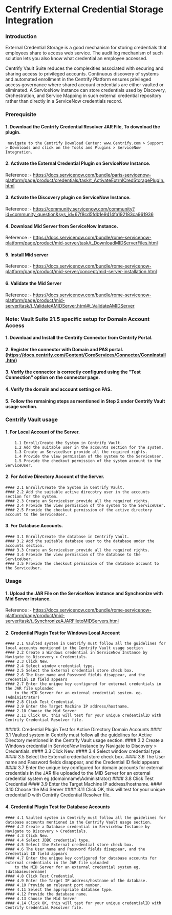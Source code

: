# Centrify External Credential Storage Integration

### Introduction

External Credential Storage is a good mechanism for storing credentials that employees share to access web service.
The audit log mechanism of such solution lets you also know what credential an employee accessed.

Centrify Vault Suite reduces the complexities associated with securing and sharing access to privileged accounts.
Continuous discovery of systems and automated enrollment in the Centrify Platform ensures privileged access governance
where shared account credentials are either vaulted or eliminated.
A ServiceNow instance can store credentials used by Discovery, Orchestration,
and Service Mapping in such external credential repository rather than directly in a ServiceNow credentials record.

### Prerequisite

#### 1. Download the Centrify Credential Resolver JAR File, To download the plugin.
     navigate to the Centrify Download Center: www.Centrify.com > Support > Downloads and click on the Tools and Plugins > ServiceNow Integration.

#### 2. Activate the External Credential Plugin on ServiceNow Instance.
Reference :- https://docs.servicenow.com/bundle/paris-servicenow-platform/page/product/credentials/task/t_ActivateExtrnlCredStoragePlugIn.html

#### 3.  Activate the Discovery plugin on ServiceNow Instance.
Reference :- https://community.servicenow.com/community?id=community_question&sys_id=67f8cd5fdb1e9414fa192183ca961936

#### 4.  Download Mid Server from ServiceNow Instance.
Reference :- https://docs.servicenow.com/bundle/rome-servicenow-platform/page/product/mid-server/task/t_DownloadMIDServerFiles.html

#### 5.  Install Mid server
Reference :- https://docs.servicenow.com/bundle/rome-servicenow-platform/page/product/mid-server/concept/mid-server-installation.html

#### 6. Validate the Mid Server
Reference :- https://docs.servicenow.com/bundle/rome-servicenow-platform/page/product/mid-server/task/t_ValidateAMIDServer.html#t_ValidateAMIDServer

### Note: Vault Suite 21.5 specific setup for Domain Account Access
#### 1. Download and Install the Centrify Connector from Centrify Portal.
#### 2. Register the connector with Domain and PAS portal.(https://docs.centrify.com/Content/CoreServices/Connector/ConnInstall.htm)
#### 3. Verify the connector is correctly configured using the "Test Connection" option on the connector page.
#### 4. Verify the domain and account setting on PAS.
#### 5. Follow the remaining steps as mentioned in Step 2 under Centrify Vault usage section.

### Centrify Vault usage

#### 1. For Local Account of the Server.
        1.1 Enroll/Create the System in Centrify Vault.
        1.2 Add the suitable user in the accounts section for the system.
        1.3 Create an ServiceUser provide all the required rights.
        1.4 Provide the view permission of the system to the ServiceUser.
        1.5 Provide the checkout permission of the system account to the ServiceUser.

#### 2. For Active Directory Account of the Server.
    #### 2.1 Enroll/Create the System in Centrify Vault.
    #### 2.2 Add the suitable active direcotry user in the accounts section for the system.
    #### 2.3 Create an ServiceUser provide all the required rights.
    #### 2.4 Provide the view permission of the system to the ServiceUser.
    #### 2.5 Provide the checkout permission of the active directory account to the ServiceUser.

#### 3. For Database Accounts.
    #### 3.1 Enroll/Create the database in Centrify Vault.
    #### 3.2 Add the suitable database user to the database under the accounts section.
    #### 3.3 Create an ServiceUser provide all the required rights.
    #### 3.4 Provide the view permission of the database to the ServiceUser.
    #### 3.5 Provide the checkout permission of the database account to the ServiceUser.

### Usage
#### 1. Upload the JAR File on the ServiceNow instance and Synchronize with Mid Server Instance.
Reference :- https://docs.servicenow.com/bundle/rome-servicenow-platform/page/product/mid-server/task/t_SynchronizeAJARFiletoMIDServers.html

#### 2. Credential Plugin Test for Windows Local Account
    #### 2.1 Vaulted system in Centrify must follow all the guidelines for local accounts mentioned in the Centrify Vault usage section
    #### 2.2 Create a Windows credential in ServiceNow Instance by Navigate to Discovery > Credentials. 
    #### 2.3 Click New.
    #### 2.4 Select window credential type.
    #### 2.5 Select the External credential store check box.
    #### 2.6 The User name and Password fields disappear, and the Credential ID field appears
    #### 2.7 Enter the unique key configured for external credentials in the JAR file uploaded
        to the MID Server for an external credential system. eg.(Administrator)
    #### 2.8 Click Test Credential
    #### 2.9 Enter the Target Machine IP address/hostname.
    #### 2.10 Choose the Mid Server
    #### 2.11 Click OK, this will test for your unique credentialID with Centrify Credential Resolver file.


####3. Credential Plugin Test for Active Directory Domain Accounts
    #### 3.1 Vaulted system in Centrify must follow all the guidelines for Active Directory mentioned in the Centrify Vault usage section.
    #### 3.2 Create a Windows credential in ServiceNow Instance by Navigate to Discovery > Credentials. 
    #### 3.3 Click New.
    #### 3.4 Select window credential type.
    #### 3.5 Select the External credential store check box.
    #### 3.6 The User name and Password fields disappear, and the Credential ID field appears
    #### 3.7 Enter the unique key configured for domain accounts for external credentials in the JAR file uploaded
            to the MID Server for an external credential system eg.(domainname\Administrator)
    #### 3.8 Click Test Credential
    #### 3.9 Enter the Target Machine IP address/hostname.
    #### 3.10 Choose the Mid Server
    #### 3.11 Click OK, this will test for your unique credentialID with Centrify Credential Resolver file.

#### 4. Credential Plugin Test for Database Accounts
    #### 4.1 Vaulted system in Centrify must follow all the guidelines for database accounts mentioned in the Centrify Vault usage section.
    #### 4.2 Create a Database credential in ServiceNow Instance by Navigate to Discovery > Credentials. 
    #### 4.3 Click New.
    #### 4.4 Select JDBC credential type.
    #### 4.5 Select the External credential store check box.
    #### 4.6 The User name and Password fields disappear, and the Credential ID field appears
    #### 4.7 Enter the unique key configured for database accounts for external credentials in the JAR file uploaded
        to the MID Server for an external credential system eg.(databaseusername)
    #### 4.8 Click Test Credential
    #### 4.9 Enter the Target IP address/hostname of the database.
    #### 4.10 Provide an relevant port number.
    #### 4.11 Select the appropriate database type.
    #### 4.12 Provide the database name.
    #### 4.13 Choose the Mid Server
    #### 4.14 Click OK, this will test for your unique credentialID with Centrify Credential Resolver file.
